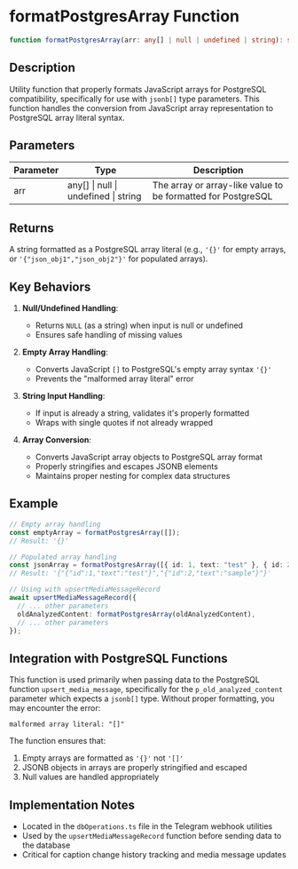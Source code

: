 # formatPostgresArray Function

```typescript
function formatPostgresArray(arr: any[] | null | undefined | string): string
```

## Description

Utility function that properly formats JavaScript arrays for PostgreSQL compatibility, specifically for use with `jsonb[]` type parameters. This function handles the conversion from JavaScript array representation to PostgreSQL array literal syntax.

## Parameters

| Parameter | Type | Description |
|-----------|------|-------------|
| arr | any[] \| null \| undefined \| string | The array or array-like value to be formatted for PostgreSQL |

## Returns

A string formatted as a PostgreSQL array literal (e.g., `'{}'` for empty arrays, or `'{"json_obj1","json_obj2"}'` for populated arrays).

## Key Behaviors

1. **Null/Undefined Handling**:
   - Returns `NULL` (as a string) when input is null or undefined
   - Ensures safe handling of missing values

2. **Empty Array Handling**:
   - Converts JavaScript `[]` to PostgreSQL's empty array syntax `'{}'`
   - Prevents the "malformed array literal" error

3. **String Input Handling**:
   - If input is already a string, validates it's properly formatted
   - Wraps with single quotes if not already wrapped

4. **Array Conversion**:
   - Converts JavaScript array objects to PostgreSQL array format
   - Properly stringifies and escapes JSONB elements
   - Maintains proper nesting for complex data structures

## Example

```typescript
// Empty array handling
const emptyArray = formatPostgresArray([]);
// Result: '{}'

// Populated array handling
const jsonArray = formatPostgresArray([{ id: 1, text: "test" }, { id: 2, text: "sample" }]);
// Result: '{"{"id":1,"text":"test"}","{"id":2,"text":"sample"}"}'

// Using with upsertMediaMessageRecord
await upsertMediaMessageRecord({
  // ... other parameters
  oldAnalyzedContent: formatPostgresArray(oldAnalyzedContent),
  // ... other parameters
});
```

## Integration with PostgreSQL Functions

This function is used primarily when passing data to the PostgreSQL function `upsert_media_message`, specifically for the `p_old_analyzed_content` parameter which expects a `jsonb[]` type. Without proper formatting, you may encounter the error:

```
malformed array literal: "[]"
```

The function ensures that:
1. Empty arrays are formatted as `'{}'` not `'[]'`
2. JSONB objects in arrays are properly stringified and escaped
3. Null values are handled appropriately

## Implementation Notes

- Located in the `dbOperations.ts` file in the Telegram webhook utilities
- Used by the `upsertMediaMessageRecord` function before sending data to the database
- Critical for caption change history tracking and media message updates
